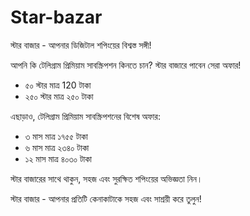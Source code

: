 # Star-bazar
স্টার বাজার - আপনার ডিজিটাল শপিংয়ের বিশ্বস্ত সঙ্গী!

আপনি কি টেলিগ্রাম প্রিমিয়াম সাবস্ক্রিপশন কিনতে চান? স্টার বাজারে পাবেন সেরা অফার!  

- ৫০ স্টার মাত্র 120 টাকা 
- ২৫০ স্টার মাত্র ২৫০ টাকা 

এছাড়াও, টেলিগ্রাম প্রিমিয়াম সাবস্ক্রিপশনের বিশেষ অফার:  
- ৩ মাস মাত্র ১৭৫৫  টাকা
- ৬ মাস মাত্র ২৩৪০  টাকা
- ১২ মাস মাত্র ৪০৩০  টাকা


স্টার বাজারের সাথে থাকুন, সহজ এবং সুরক্ষিত শপিংয়ের অভিজ্ঞতা নিন।  

স্টার বাজার - আপনার প্রতিটি কেনাকাটাকে সহজ এবং সাশ্রয়ী করে তুলুন!
